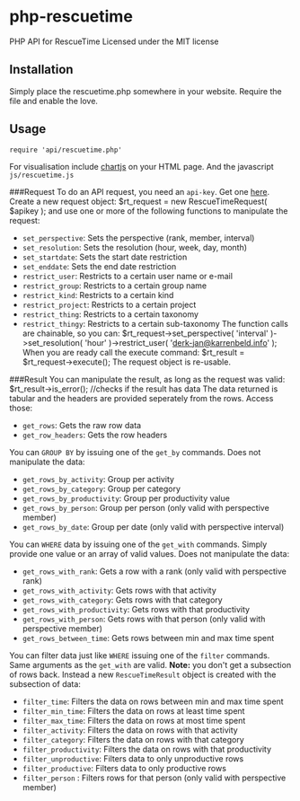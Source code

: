 php-rescuetime
====================

PHP API for RescueTime
Licensed under the MIT license

Installation
--------------------
Simply place the rescuetime.php somewhere in your website. Require the file and enable the love.

Usage
--------------------

`require 'api/rescuetime.php'`

For visualisation include [chartjs]( http://www.chartjs.org/ ) on your HTML page.
And the javascript `js/rescuetime.js`


###Request
To do an API request, you need an `api-key`. Get one [here]( https://www.rescuetime.com/anapi/setup ).
Create a new request object:
		$rt_request = new RescueTimeRequest( $apikey );
and use one or more of the following functions to manipulate the request:
- `set_perspective`: Sets the perspective (rank, member, interval)
- `set_resolution`: Sets the resolution (hour, week, day, month)
- `set_startdate`: Sets the start date restriction
- `set_enddate`: Sets the end date restriction 
- `restrict_user`: Restricts to a certain user name or e-mail
- `restrict_group`: Restricts to a certain group name
- `restrict_kind`: Restricts to a certain kind
- `restrict_project`: Restricts to a certain project
- `restrict_thing`: Restricts to a certain taxonomy
- `restrict_thingy`: Restricts to a certain sub-taxonomy
The function calls are chainable, so you can:
		$rt_request->set_perspective( 'interval' )->set_resolution( 'hour' )->restrict_user( 'derk-jan@karrenbeld.info' );
When you are ready call the execute command:
		$rt_result = $rt_request->execute();
The request object is re-usable.
		
###Result
You can manipulate the result, as long as the request was valid:
		$rt_result->is_error(); //checks if the result has data
The data returned is tabular and the headers are provided seperately from the rows. Access those:
- `get_rows`: Gets the raw row data
- `get_row_headers`: Gets the row headers

You can `GROUP BY` by issuing one of the `get_by` commands. Does not manipulate the data:
- `get_rows_by_activity`: Group per activity
- `get_rows_by_category`: Group per category
- `get_rows_by_productivity`: Group per productivity value
- `get_rows_by_person`: Group per person (only valid with perspective member)
- `get_rows_by_date`: Group per date (only valid with perspective interval)

You can `WHERE` data by issuing one of the `get_with` commands. Simply provide one value or an array of valid values. Does not manipulate the data:
- `get_rows_with_rank`: Gets a row with a rank (only valid with perspective rank)
- `get_rows_with_activity`: Gets rows with that activity
- `get_rows_with_category`: Gets rows with that category
- `get_rows_with_productivity`: Gets rows with that productivity
- `get_rows_with_person`: Gets rows with that person (only valid with perspective member)
- `get_rows_between_time`: Gets rows between min and max time spent

You can filter data just like `WHERE` issuing one of the `filter` commands. Same arguments as the `get_with` are valid. **Note:** you don't get a subsection of rows back. Instead a new `RescueTimeResult` object is created with the subsection of data:
- `filter_time`: Filters the data on rows between min and max time spent
- `filter_min_time`: Filters the data on rows at least time spent
- `filter_max_time`: Filters the data on rows at most time spent
- `filter_activity`: Filters the data on rows with that activity
- `filter_category`: Filters the data on rows with that category
- `filter_productivity`: Filters the data on rows with that productivity
- `filter_unproductive`: Filters data to only unproductive rows
- `filter_productive`: Filters data to only productive rows
- `filter_person` : Filters rows for that person (only valid with perspective member)
